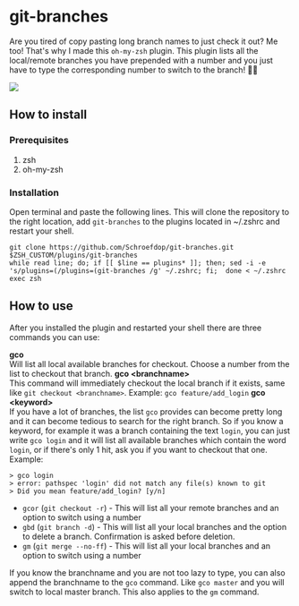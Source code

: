 # git-branches

Are you tired of copy pasting long branch names to just check it out? Me too! That's why I made this `oh-my-zsh` plugin. This plugin lists all the local/remote branches you have prepended with a number and you just have to type the corresponding number to switch to the branch! 🕺🏻

![](https://media.giphy.com/media/jVT7YO7XwLfhCkMWxt/giphy.gif)

## How to install
### Prerequisites
1. zsh
2. oh-my-zsh

### Installation
Open terminal and paste the following lines. This will clone the repository to the right location, add `git-branches` to the plugins located in ~/.zshrc and restart your shell.

```
git clone https://github.com/Schroefdop/git-branches.git $ZSH_CUSTOM/plugins/git-branches
while read line; do; if [[ $line == plugins* ]]; then; sed -i -e 's/plugins=(/plugins=(git-branches /g' ~/.zshrc; fi;  done < ~/.zshrc
exec zsh
```

## How to use

After you installed the plugin and restarted your shell there are three commands you can use:

**gco**  
Will list all local available branches for checkout. Choose a number from the list to checkout that branch.
**gco \<branchname>**  
This command will immediately checkout the local branch if it exists, same like `git checkout <branchname>`.
Example: `gco feature/add_login`
**gco \<keyword>**  
If you have a lot of branches, the list `gco` provides can become pretty long and it can become tedious to search for the right branch. So if you know a keyword, for example it was a branch containing the text `login`, you can just write `gco login` and it will list all available branches which contain the word `login`, or if there's only 1 hit, ask you if you want to checkout that one.
Example: 
```
> gco login
> error: pathspec 'login' did not match any file(s) known to git
> Did you mean feature/add_login? [y/n] 
```

- `gcor` (`git checkout -r`) - This will list all your remote branches and an option to switch using a number
- `gbd` (`git branch -d`) - This will list all your local branches and the option to delete a branch. Confirmation is asked before deletion.
- `gm` (`git merge --no-ff`) - This will list all your local branches and an option to switch using a number

If you know the branchname and you are not too lazy to type, you can also append the branchname to the `gco` command. Like `gco master` and you will switch to local master branch. This also applies to the `gm` command.

